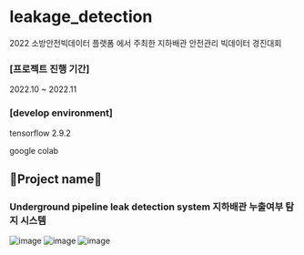 # leakage_detection
2022 소방안전빅데이터 플랫폼 에서 주최한 지하배관 안전관리 빅데이터 경진대회

### [프로젝트 진행 기간] 
2022.10 ~ 2022.11

### [develop environment]
tensorflow 2.9.2 

google colab
## 📁Project name📁
### Underground pipeline leak detection system 지하배관 누출여부 탐지 시스템

![image](https://github.com/nanhungrybin/leakage_detection/assets/97181397/303587c9-3fa2-4e24-9e2b-c22e80599a83)
![image](https://github.com/nanhungrybin/leakage_detection/assets/97181397/056b14bd-83b4-41e4-bfeb-fcc1917d9e95)
![image](https://github.com/nanhungrybin/leakage_detection/assets/97181397/ddb86ea5-bec0-441e-9e33-dd017d8b8a05)

